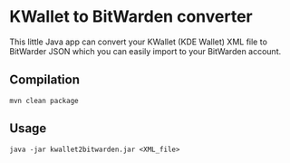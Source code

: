 # KWallet to BitWarden converter
This little Java app can convert your KWallet (KDE Wallet) XML file to BitWarder JSON which you can easily import to your BitWarden account.

## Compilation
    mvn clean package
## Usage
    java -jar kwallet2bitwarden.jar <XML_file>